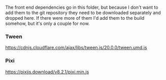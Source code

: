 
The front end dependencies go in this folder, but because I don't want to add
them to the git repository they need to be downloaded separately and dropped
here. If there were more of them I'd add them to the build somehow, but it's
only a couple for now.

### Tween
https://cdnjs.cloudflare.com/ajax/libs/tween.js/20.0.0/tween.umd.js

### Pixi
https://pixijs.download/v8.2.1/pixi.min.js
